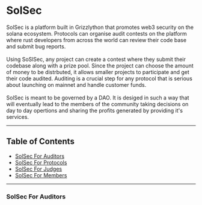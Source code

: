 # SolSec
SolSec is a platform built in Grizzlython that promotes web3 security on the solana ecosystem. Protocols can organise audit contests on the platform where rust developers from across the world can review their code base and submit bug reports.
<br><br>
Using SoSlSec, any project can create a contest where they submit their codebase along with a prize pool. Since the project can choose the amount of money to be distrbuted, it allows smaller projects to participate and get their code audited. Auditing is a crucial step for any protocol that is serious about launching on mainnet and handle customer funds.
<br><br>
SolSec is meant to be governed by a DAO. It is desiged in such a way that will eventually lead to the members of the community taking decisions on day to day opertions and sharing the profits generated by providing it's services.
***
## Table of Contents
- [SolSec For Auditors](#solsec-for-auditors)
- [SolSec For Protocols](#solsec-for-protocols)
- [SolSec For Judges](#solsec-for-judges)
- [SolSec For Members](#solsec-for-members)
***
### SolSec For Auditors
